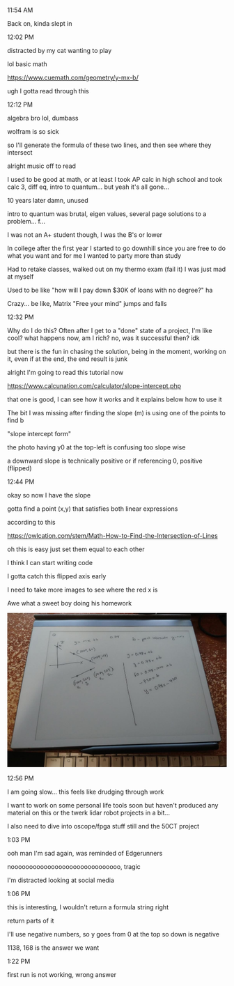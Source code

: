 11:54 AM

Back on, kinda slept in

12:02 PM

distracted by my cat wanting to play

lol basic math

https://www.cuemath.com/geometry/y-mx-b/

ugh I gotta read through this

12:12 PM

algebra bro lol, dumbass

wolfram is so sick

so I'll generate the formula of these two lines, and then see where they intersect

alright music off to read

I used to be good at math, or at least I took AP calc in high school and took calc 3, diff eq, intro to quantum... but yeah it's all gone...

10 years later damn, unused

intro to quantum was brutal, eigen values, several page solutions to a problem... f...

I was not an A+ student though, I was the B's or lower

In college after the first year I started to go downhill since you are free to do what you want and for me I wanted to party more than study

Had to retake classes, walked out on my thermo exam (fail it) I was just mad at myself

Used to be like "how will I pay down $30K of loans with no degree?" ha

Crazy... be like, Matrix "Free your mind" jumps and falls

12:32 PM

Why do I do this? Often after I get to a "done" state of a project, I'm like cool? what happens now, am I rich? no, was it successful then? idk

but there is the fun in chasing the solution, being in the moment, working on it, even if at the end, the end result is junk

alright I'm going to read this tutorial now


https://www.calcunation.com/calculator/slope-intercept.php

that one is good, I can see how it works and it explains below how to use it

The bit I was missing after finding the slope (m) is using one of the points to find b

"slope intercept form"

the photo having y0 at the top-left is confusing too slope wise

a downward slope is technically positive or if referencing 0, positive (flipped)

12:44 PM

okay so now I have the slope

gotta find a point (x,y) that satisfies both linear expressions

according to this

https://owlcation.com/stem/Math-How-to-Find-the-Intersection-of-Lines

oh this is easy just set them equal to each other

I think I can start writing code

I gotta catch this flipped axis early

I need to take more images to see where the red x is

Awe what a sweet boy doing his homework

<img src="../../images/sweet-boy.JPG"/>

12:56 PM

I am going slow... this feels like drudging through work

I want to work on some personal life tools soon but haven't produced any material on this or the twerk lidar robot projects in a bit...

I also need to dive into oscope/fpga stuff still and the 50CT project

1:03 PM

ooh man I'm sad again, was reminded of Edgerunners

noooooooooooooooooooooooooooooo, tragic

I'm distracted looking at social media

1:06 PM

this is interesting, I wouldn't return a formula string right

return parts of it

I'll use negative numbers, so y goes from 0 at the top so down is negative

1138, 168 is the answer we want

1:22 PM

first run is not working, wrong answer


